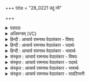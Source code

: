 +++
title = "28_0221 उदु त्ये"

+++
<details><summary>पदपाठः</summary>

उ꣢त्। उ꣣। त्ये꣢। सू꣣न꣡वः꣢। गि꣡रः꣢꣯। का꣡ष्ठाः꣢꣯। य꣣ज्ञे꣡षु꣢। अ꣣त्नत। वाश्राः꣢। अ꣣भिज्ञु꣢। अ꣣भि। ज्ञु꣢। या꣡त꣢꣯वे। २२१।
</details>

<details><summary>अधिमन्त्रम् (VC)</summary>

- मरुतः
- प्रस्कण्वः काण्वः
- गायत्री
- षड्जः
- ऐन्द्रं काण्डम्
</details>

<details><summary>हिन्दी : आचार्य रामनाथ वेदालंकार - विषयः</summary>

अगले मन्त्र में इन्द्र के अधीन रहनेवाले मरुतों का वर्णन है।
</details>

<details><summary>हिन्दी : आचार्य रामनाथ वेदालंकार - पदार्थः</summary>

पदार्थान्वय -  प्रथम—वायुओं के पक्ष में। (सूनवः) परमेश्वररूप अथवा सूर्यरूप इन्द्र के पुत्र (त्ये) वे मरुद्-गण अर्थात् पवन (यज्ञेषु) वृष्टि-यज्ञों में, जब (गिरः) विद्युद्गर्जनाओं को तथा (काष्ठाः) मेघजलों को (उद् अत्नत) विस्तीर्ण करते हैं, अर्थात् बिजली को गर्जाते हैं तथा बादलों के जलों पर आघात करते हैं, तब (वाश्राः) रिमझिम करते हुए वर्षाजल (अभिज्ञु) पृथिवी की ओर (यातवे) जाना आरम्भ कर देते हैं, अर्थात् वर्षा होने लगती है ॥ द्वितीय—सैनिकों के पक्ष में। (सूनवः) सेनापतिरूप इन्द्र के पुत्रों के समान विद्यमान (त्ये) वे सैनिकरूप मरुद्गण (यज्ञेषु) जिनमें मुठभेड़ होती है ऐसे संग्रामयज्ञों में (गिरः) जयघोषों को (उद् अत्नत) आकाश में विस्तीर्ण करते हैं, तथा (काष्ठाः) दिशाओं को (उद् अत्नत) लाँघ जाते हैं। (अभिज्ञु) घुटने झुका-झुकाकर (यातवे) चलने पर, उनके लिए (वाश्राः) उत्साहवर्धक उच्चारण किये जाते हैं ॥ हे मरुतो ! शत्रु को परे भगाने के लिए तुम्हारे हथियार चिरस्थायी हों और शत्रुओं का प्रतिरोध करने के लिए सुदृढ़ हों (ऋ० १।३९।२) इत्यादि वैदिक वर्णन मरुतों का सैनिक होना सूचित करते हैं ॥ तृतीय—अध्यात्म पक्ष में। जीवात्मारूप इन्द्र से सम्बद्ध (त्ये) वे (गिरः) शब्दोच्चारण के साधनभूत (सूनवः) प्रेरक प्राण (यज्ञेषु) योगाभ्यास-रूप यज्ञों में, जब (काष्ठाः) चित्त की दिशाओं को (उद् अत्नत उ) ऊर्ध्व-गामिनी कर देते हैं, तब (अभिज्ञु) घुटने मोड़कर पद्मासन बाँधकर (यातवे) मोक्ष की ओर जाने के लिए, उनके चित्त में (वाश्राः) धर्ममेघ समाधिजन्य वर्षाएँ होती हैं ॥८॥ इस मन्त्र में श्लेषालङ्कार है ॥८॥
</details>

<details><summary>हिन्दी : आचार्य रामनाथ वेदालंकार - भावार्थः</summary>

भावार्थ -  पवन जैसे आकाश में बिजली की गर्जना करते हैं, वैसे ही सेनापति के अधीन रहनेवाले योद्धा लोग संग्रामरूप यज्ञ में जयघोषों से सब दिशाओं को भरपूर कर दें। जैसे पवन बादलों में स्थित जलों को भूमि पर बरसाते हैं, वैसे ही प्राण योगी की चित्तभूमि में धर्ममेघ समाधि को बरसावें ॥८॥
</details>

<details><summary>संस्कृत : आचार्य रामनाथ वेदालंकार - विषयः</summary>

अथेन्द्राधीना मरुतो वर्ण्यन्ते।
</details>

<details><summary>संस्कृत : आचार्य रामनाथ वेदालंकार - पदार्थः</summary>

पदार्थान्वय -  प्रथमः—वायुपरः। (सूनवः) इन्द्राख्यस्य परमेश्वरस्य सूर्यस्य वा पुत्राः (त्ये) ते मरुतः पवनाः (यज्ञेषु) वृष्टिरूपेषु अध्वरेषु, यदा (गिरः२) वाचः, स्तनयित्नुशब्दान् (काष्ठाः) मेघस्थाः अपः च। आपोऽपि काष्ठा उच्यन्ते। निरु० २।१५। (उद् अत्नत) उत्तन्वन्ति, स्तनयित्नुगर्जनशब्दान् उत्पादयन्ति मेघजलानि चालयन्ति चेत्यर्थः। ‘अत्नत अतनिषत, निरु० १२।३४।’ तनु विस्तारे, लडर्थे लुङ्, विकरणस्य लुक् छान्दसः। ‘तनिपत्योश्छन्दसि’ अ० ६।४।९९ अनेनोपधालोपः। तदा (वाश्राः) वाशन्ते शब्दायन्ते इति वाश्राः। वाशृ शब्दे धातोरौणादिको रक् प्रत्ययः। रिमझिमशब्दसहिताः आपः इत्यर्थः। वा॒श्रा आपः॑ पृथि॒वीं त॑र्पयन्तु। अथ० ४।१५।१ इति वचनात्। (अभिज्ञु३) पृथिव्यभिमुखम् (यातवे) यातुं प्रक्रमन्ते। या प्रापणे धातोस्तुमर्थे तवेन् प्रत्ययः। नित्त्वादाद्युदात्तत्वम् ॥ अथ द्वितीयः—सैनिकपक्षे। इन्द्रस्य सेनापतेः (सूनवः) पुत्रा इव (त्ये) ते मरुतः सैनिकाः (यज्ञेषु) सङ्गमनीयेषु संग्रामेषु (गिरः) जयघोषान् (उद् अत्नत) आकाशे विस्तारयन्ति, (काष्ठाः) दिशश्च। काष्ठा दिशो भवन्ति क्रान्त्वा स्थिता भवन्ति। निरु० २।१५। (उत् अत्नत) उल्लङ्घयन्ति। (अभिज्ञु) सैनिकपद्धत्या जान्वभिमुखम् (यातवे) प्रयाणाय, तेषां कृते (वाश्राः) वाशृ शब्दे, उत्साहवर्धकाः शब्दाः भवन्तीति शेषः। स्थि॒रा वः॑ स॒न्त्वायु॑धा परा॒णुदे॑ वी॒ळू उ॒त प्र॑ति॒ष्कभे॑ ऋ० १।३९।२। इत्यादिवर्णनानि मरुतां सैनिकत्वं सूचयन्ति ॥ अथ तृतीयः—अध्यात्मपरः। इन्द्रेण जीवात्मना संबद्धाः (त्ये) ते (गिरः) शब्दोच्चारणसाधनीभूताः। गीर्यन्ते शब्दा एभिस्ते (गिरः)। (सूनवः४) प्रेरकाः प्राणाः। षू प्रेरणे धातोः ‘सुवः कित्’ उ० ३।३५ इति नु प्रत्ययो ज्ञेयः। (यज्ञेषु) योगाभ्यासरूपेषु, यदा (काष्ठाः) चित्तदिशः (उत् अत्नत उ) ऊर्ध्वं विस्तारयन्ति खलु तदा (अभिज्ञु) जानुनी आकुञ्च्य पद्मासनबन्धपूर्वकम् (यातवे) मोक्षमधिगन्तुं तेषां चित्ते (वाश्राः) धर्ममेघसमाधिजाः वर्षाः भवन्ति। यथोक्तं पातञ्जले योगशास्त्रे “प्रसंख्यानेऽप्यकुसीदस्य सर्वथा विवेकख्यातेर्धर्ममेघः समाधिरिति” ४।२९ ॥८॥५ अत्र श्लेषालङ्कारः ॥८॥
</details>

<details><summary>संस्कृत : आचार्य रामनाथ वेदालंकार - भावार्थः</summary>

भावार्थ -  पवना यथा गगने स्तनयित्नुशब्दं कुर्वन्ति, तथैव सेनापतेरधीना योद्धारः संग्रामयज्ञे जयघोषैः सर्वा दिश आपूरयेयुः। यथा पवना भूमौ मेघस्थानि जलानि वर्षन्ति, तथैव प्राणा योगिनश्चित्तभूमौ धर्ममेघसमाधिं वर्षेयुः ॥८॥
</details>

<details><summary>संस्कृत : आचार्य रामनाथ वेदालंकार - पादटिप्पनी</summary>

टिप्पनी -   १. ऋ० १।३७।१०, ‘यज्ञेष्वत्नत’ इत्यत्र ‘अज्मष्वत्नत’ इति पाठः। मरुतो देवताः। कण्वो घौरः ऋषिः। २. गिरः गर्जितलक्षणा वाचः। काष्ठाश्च वृष्टिलक्षणा आपः—इति वि०। ३. अभिज्ञु अभिज्मां पृथिवीमभि—इति भ०। ४. सूनवः प्रेरका विश्वस्य। षू प्रेरणे—इति भ०। ५. दयानन्दर्षिणा ऋग्भाष्ये मन्त्रोऽयं वाचकलुप्तोपमामाश्रित्य वायूनामुदाहरणेन राजप्रजाजनविषये व्याख्यातः।
</details>